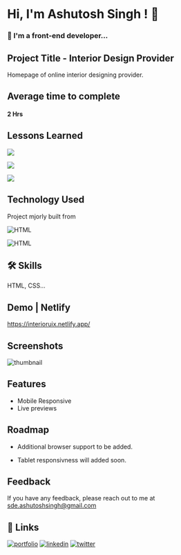 # Hi, I'm Ashutosh Singh ! 👋

### 🚀 I'm a front-end developer...

## Project Title - Interior Design Provider

Homepage of online interior designing provider.

## Average time to complete

#### 2 Hrs

## Lessons Learned

![](https://img.shields.io/badge/CSS-FLEXBOX-red)

![](https://img.shields.io/badge/CSS-GRID-pink)

![](https://img.shields.io/badge/CSS-%3A%3Aafter-skyblue)

## Technology Used

Project mjorly built from

![HTML](https://img.shields.io/badge/First%20tech-Html-brightgreen)

![HTML](https://img.shields.io/badge/SecondTech-CSS-blue)

## 🛠 Skills

HTML, CSS...

## Demo | Netlify

https://interioruix.netlify.app/

## Screenshots

![thumbnail](https://user-images.githubusercontent.com/92782806/183032929-c06f253e-e400-4993-8e84-7b167636a15b.png)

## Features

- Mobile Responsive
- Live previews

## Roadmap

- Additional browser support to be added.

- Tablet responsivness will added soon.

## Feedback

If you have any feedback, please reach out to me at sde.ashutoshsingh@gmail.com

## 🔗 Links

[![portfolio](https://img.shields.io/badge/my_portfolio-000?style=for-the-badge&logo=ko-fi&logoColor=white)](https://www.findcoder.io/u/ashutosh01)
[![linkedin](https://img.shields.io/badge/linkedin-0A66C2?style=for-the-badge&logo=linkedin&logoColor=white)](https://www.linkedin.com/)
[![twitter](https://img.shields.io/badge/twitter-1DA1F2?style=for-the-badge&logo=twitter&logoColor=white)](https://twitter.com/)
